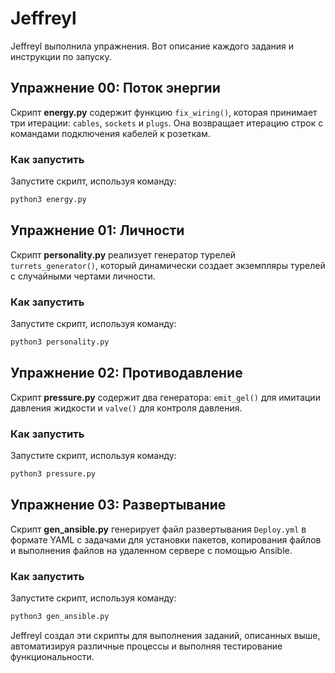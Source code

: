 # Jeffreyl

Jeffreyl выполнила упражнения. Вот описание каждого задания и инструкции по запуску.

## Упражнение 00: Поток энергии

Скрипт **energy.py** содержит функцию `fix_wiring()`, которая принимает три итерации: `cables`, `sockets` и `plugs`. Она возвращает итерацию строк с командами подключения кабелей к розеткам.

### Как запустить
Запустите скрипт, используя команду:
```bash
python3 energy.py
```

## Упражнение 01: Личности

Скрипт **personality.py** реализует генератор турелей `turrets_generator()`, который динамически создает экземпляры турелей с случайными чертами личности.

### Как запустить
Запустите скрипт, используя команду:
```bash
python3 personality.py
```

## Упражнение 02: Противодавление

Скрипт **pressure.py** содержит два генератора: `emit_gel()` для имитации давления жидкости и `valve()` для контроля давления.

### Как запустить
Запустите скрипт, используя команду:
```bash
python3 pressure.py
```

## Упражнение 03: Развертывание

Скрипт **gen_ansible.py** генерирует файл развертывания `Deploy.yml` в формате YAML с задачами для установки пакетов, копирования файлов и выполнения файлов на удаленном сервере с помощью Ansible.

### Как запустить
Запустите скрипт, используя команду:
```bash
python3 gen_ansible.py
```

Jeffreyl создал эти скрипты для выполнения заданий, описанных выше, автоматизируя различные процессы и выполняя тестирование функциональности.